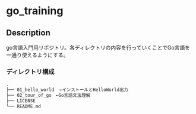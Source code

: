 # go_training

## Description

go言語入門用リポジトリ。各ディレクトリの内容を行っていくことでGo言語を一通り使えるようにする。

### ディレクトリ構成

```sh
.
├── 01_hello_world  ←インストールとHelloWorld出力
├── 02_tour_of_go　←Go言語文法理解
├── LICENSE
└── README.md
```